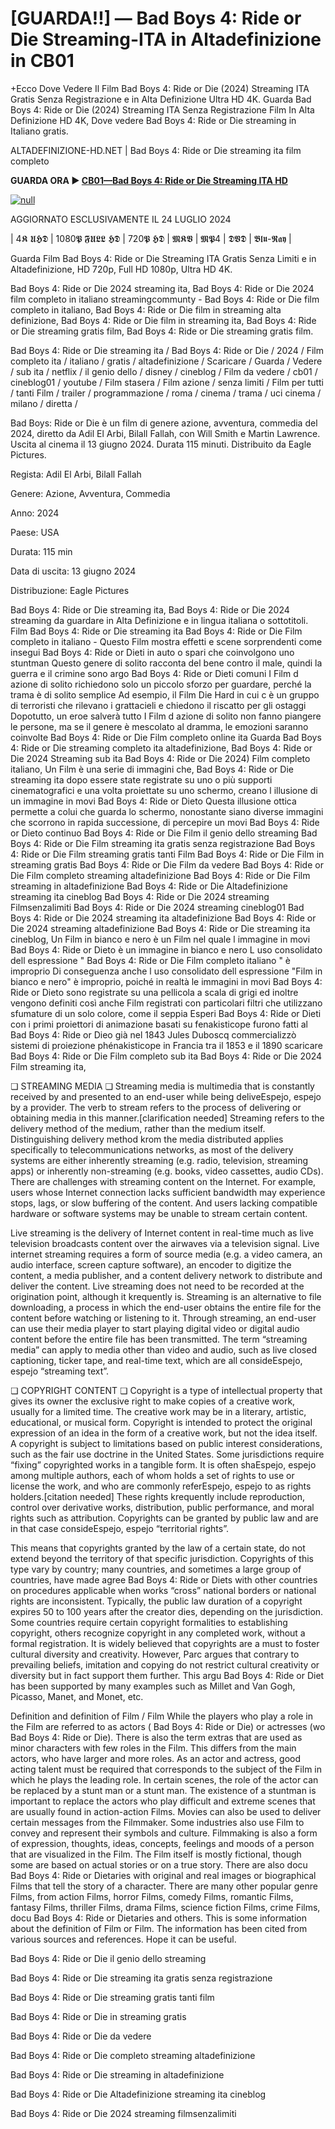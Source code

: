 # [GUARDA!!] — Bad Boys 4: Ride or Die Streaming-ITA in Altadefinizione in CB01

+Ecco Dove Vedere Il Film Bad Boys 4: Ride or Die (2024) Streaming ITA Gratis Senza Registrazione e in Alta Definizione Ultra HD 4K.
Guarda Bad Boys 4: Ride or Die (2024) Streaming ITA Senza Registrazione Film In Alta Definizione HD 4K, Dove vedere Bad Boys 4: Ride or Die streaming in Italiano gratis.

ALTADEFINIZIONE-HD.NET | Bad Boys 4: Ride or Die streaming ita film completo

**GUARDA ORA ▶️ [CB01—Bad Boys 4: Ride or Die Streaming ITA HD](https://t.co/wIVcVHgVMo)**

[![null](https://static.wixstatic.com/media/855a25_043b5abeb4ae4d35ac003198e7fe56ed~mv2.gif)](https://t.co/wIVcVHgVMo)

AGGIORNATO ESCLUSIVAMENTE IL 24 LUGLIO 2024

| 4𝕶 𝖀𝕳𝕯 | 1080𝕻 𝕱𝖀𝕷𝕷 𝕳𝕯 | 720𝕻 𝕳𝕯 | 𝕸𝕶𝖁 | 𝕸𝕻4 | 𝕯𝖁𝕯 | 𝕭𝖑𝖚-𝕽𝖆𝖞 |

Guarda Film Bad Boys 4: Ride or Die Streaming ITA Gratis Senza Limiti e in Altadefinizione, HD 720p, Full HD 1080p, Ultra HD 4K.

Bad Boys 4: Ride or Die 2024 streaming ita, Bad Boys 4: Ride or Die 2024 film completo in italiano streamingcommunty - Bad Boys 4: Ride or Die film completo in italiano, Bad Boys 4: Ride or Die film in streaming alta definizione, Bad Boys 4: Ride or Die film in streaming ita, Bad Boys 4: Ride or Die streaming gratis film, Bad Boys 4: Ride or Die streaming gratis film.

Bad Boys 4: Ride or Die streaming ita / Bad Boys 4: Ride or Die / 2024 / Film completo ita / italiano / gratis / altadefinizione / Scaricare / Guarda / Vedere / sub ita / netflix / il genio dello / disney / cineblog / Film da vedere / cb01 / cineblog01 / youtube / Film stasera / Film azione / senza limiti / Film per tutti / tanti Film / trailer / programmazione / roma / cinema / trama / uci cinema / milano / diretta /

Bad Boys: Ride or Die è un film di genere azione, avventura, commedia del 2024, diretto da Adil El Arbi, Bilall Fallah, con Will Smith e Martin Lawrence. Uscita al cinema il 13 giugno 2024. Durata 115 minuti. Distribuito da Eagle Pictures.


Regista: Adil El Arbi, Bilall Fallah


Genere: Azione, Avventura, Commedia


Anno: 2024


Paese: USA


Durata: 115 min


Data di uscita: 13 giugno 2024


Distribuzione: Eagle Pictures


Bad Boys 4: Ride or Die streaming ita, Bad Boys 4: Ride or Die 2024 streaming da guardare in Alta Definizione e in lingua italiana o sottotitoli. Film Bad Boys 4: Ride or Die streaming ita Bad Boys 4: Ride or Die Film completo in italiano - Questo Film mostra effetti e scene sorprendenti come insegui Bad Boys 4: Ride or Dieti in auto o spari che coinvolgono uno stuntman Questo genere di solito racconta del bene contro il male, quindi la guerra e il crimine sono argo Bad Boys 4: Ride or Dieti comuni I Film d azione di solito richiedono solo un piccolo sforzo per guardare, perché la trama è di solito semplice Ad esempio, il Film Die Hard in cui c è un gruppo di terroristi che rilevano i grattacieli e chiedono il riscatto per gli ostaggi Dopotutto, un eroe salverà tutto I Film d azione di solito non fanno piangere le persone, ma se il genere è mescolato al dramma, le emozioni saranno coinvolte Bad Boys 4: Ride or Die Film completo online ita Guarda Bad Boys 4: Ride or Die streaming completo ita altadefinizione, Bad Boys 4: Ride or Die 2024 Streaming sub ita Bad Boys 4: Ride or Die 2024) Film completo italiano, Un Film è una serie di immagini che, Bad Boys 4: Ride or Die streaming ita dopo essere state registrate su uno o più supporti cinematografici e una volta proiettate su uno schermo, creano l illusione di un immagine in movi Bad Boys 4: Ride or Dieto Questa illusione ottica permette a colui che guarda lo schermo, nonostante siano diverse immagini che scorrono in rapida successione, di percepire un movi Bad Boys 4: Ride or Dieto continuo Bad Boys 4: Ride or Die Film il genio dello streaming Bad Boys 4: Ride or Die Film streaming ita gratis senza registrazione Bad Boys 4: Ride or Die Film streaming gratis tanti Film Bad Boys 4: Ride or Die Film in streaming gratis Bad Boys 4: Ride or Die Film da vedere Bad Boys 4: Ride or Die Film completo streaming altadefinizione Bad Boys 4: Ride or Die Film streaming in altadefinizione Bad Boys 4: Ride or Die Altadefinizione streaming ita cineblog Bad Boys 4: Ride or Die 2024 streaming Filmsenzalimiti Bad Boys 4: Ride or Die 2024 streaming cineblog01 Bad Boys 4: Ride or Die 2024 streaming ita altadefinizione Bad Boys 4: Ride or Die 2024 streaming altadefinizione Bad Boys 4: Ride or Die streaming ita cineblog, Un Film in bianco e nero è un Film nel quale l immagine in movi Bad Boys 4: Ride or Dieto è un immagine in bianco e nero L uso consolidato dell espressione " Bad Boys 4: Ride or Die Film completo italiano " è improprio Di conseguenza anche l uso consolidato dell espressione "Film in bianco e nero" è improprio, poiché in realtà le immagini in movi Bad Boys 4: Ride or Dieto sono registrate su una pellicola a scala di grigi ed inoltre vengono definiti così anche Film registrati con particolari filtri che utilizzano sfumature di un solo colore, come il seppia Esperi Bad Boys 4: Ride or Dieti con i primi proiettori di animazione basati su fenakisticope furono fatti al Bad Boys 4: Ride or Dieo già nel 1843 Jules Duboscq commercializzò sistemi di proiezione phénakisticope in Francia tra il 1853 e il 1890 scaricare Bad Boys 4: Ride or Die Film completo sub ita Bad Boys 4: Ride or Die 2024 Film streaming ita,

❏ STREAMING MEDIA ❏ Streaming media is multimedia that is constantly received by and presented to an end-user while being deliveEspejo, espejo by a provider. The verb to stream refers to the process of delivering or obtaining media in this manner.[clarification needed] Streaming refers to the delivery method of the medium, rather than the medium itself. Distinguishing delivery method krom the media distributed applies specifically to telecommunications networks, as most of the delivery systems are either inherently streaming (e.g. radio, television, streaming apps) or inherently non-streaming (e.g. books, video cassettes, audio CDs). There are challenges with streaming content on the Internet. For example, users whose Internet connection lacks sufficient bandwidth may experience stops, lags, or slow buffering of the content. And users lacking compatible hardware or software systems may be unable to stream certain content.

Live streaming is the delivery of Internet content in real-time much as live television broadcasts content over the airwaves via a television signal. Live internet streaming requires a form of source media (e.g. a video camera, an audio interface, screen capture software), an encoder to digitize the content, a media publisher, and a content delivery network to distribute and deliver the content. Live streaming does not need to be recorded at the origination point, although it krequently is. Streaming is an alternative to file downloading, a process in which the end-user obtains the entire file for the content before watching or listening to it. Through streaming, an end-user can use their media player to start playing digital video or digital audio content before the entire file has been transmitted. The term “streaming media” can apply to media other than video and audio, such as live closed captioning, ticker tape, and real-time text, which are all consideEspejo, espejo “streaming text”.

❏ COPYRIGHT CONTENT ❏ Copyright is a type of intellectual property that gives its owner the exclusive right to make copies of a creative work, usually for a limited time. The creative work may be in a literary, artistic, educational, or musical form. Copyright is intended to protect the original expression of an idea in the form of a creative work, but not the idea itself. A copyright is subject to limitations based on public interest considerations, such as the fair use doctrine in the United States. Some jurisdictions require “fixing” copyrighted works in a tangible form. It is often shaEspejo, espejo among multiple authors, each of whom holds a set of rights to use or license the work, and who are commonly referEspejo, espejo to as rights holders.[citation needed] These rights krequently include reproduction, control over derivative works, distribution, public performance, and moral rights such as attribution. Copyrights can be granted by public law and are in that case consideEspejo, espejo “territorial rights”.

This means that copyrights granted by the law of a certain state, do not extend beyond the territory of that specific jurisdiction. Copyrights of this type vary by country; many countries, and sometimes a large group of countries, have made agree Bad Boys 4: Ride or Diets with other countries on procedures applicable when works “cross” national borders or national rights are inconsistent. Typically, the public law duration of a copyright expires 50 to 100 years after the creator dies, depending on the jurisdiction. Some countries require certain copyright formalities to establishing copyright, others recognize copyright in any completed work, without a formal registration. It is widely believed that copyrights are a must to foster cultural diversity and creativity. However, Parc argues that contrary to prevailing beliefs, imitation and copying do not restrict cultural creativity or diversity but in fact support them further. This argu Bad Boys 4: Ride or Diet has been supported by many examples such as Millet and Van Gogh, Picasso, Manet, and Monet, etc.

Definition and definition of Film / Film While the players who play a role in the Film are referred to as actors ( Bad Boys 4: Ride or Die) or actresses (wo Bad Boys 4: Ride or Die). There is also the term extras that are used as minor characters with few roles in the Film. This differs from the main actors, who have larger and more roles. As an actor and actress, good acting talent must be required that corresponds to the subject of the Film in which he plays the leading role. In certain scenes, the role of the actor can be replaced by a stunt man or a stunt man. The existence of a stuntman is important to replace the actors who play difficult and extreme scenes that are usually found in action-action Films. Movies can also be used to deliver certain messages from the Filmmaker. Some industries also use Film to convey and represent their symbols and culture. Filmmaking is also a form of expression, thoughts, ideas, concepts, feelings and moods of a person that are visualized in the Film. The Film itself is mostly fictional, though some are based on actual stories or on a true story. There are also docu Bad Boys 4: Ride or Dietaries with original and real images or biographical Films that tell the story of a character. There are many other popular genre Films, from action Films, horror Films, comedy Films, romantic Films, fantasy Films, thriller Films, drama Films, science fiction Films, crime Films, docu Bad Boys 4: Ride or Dietaries and others. This is some information about the definition of Film or Film. The information has been cited from various sources and references. Hope it can be useful.

Bad Boys 4: Ride or Die il genio dello streaming

Bad Boys 4: Ride or Die streaming ita gratis senza registrazione

Bad Boys 4: Ride or Die streaming gratis tanti film

Bad Boys 4: Ride or Die in streaming gratis

Bad Boys 4: Ride or Die da vedere

Bad Boys 4: Ride or Die completo streaming altadefinizione

Bad Boys 4: Ride or Die streaming in altadefinizione

Bad Boys 4: Ride or Die Altadefinizione streaming ita cineblog

Bad Boys 4: Ride or Die 2024 streaming filmsenzalimiti
